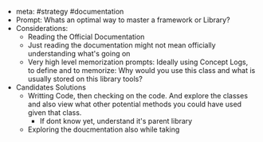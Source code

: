 - meta: #strategy #documentation
- Prompt: Whats an optimal way to master a framework or Library?
- Considerations:
	- Reading the Official Documentation
	- Just reading the documentation might not mean officially understanding what's going on
	- Very high level memorization prompts: Ideally using Concept Logs, to define and to memorize: Why would you use this class and what is usually stored on this library tools?
- Candidates Solutions
	- Writting Code, then checking on the code. And explore the classes and also view what other potential methods you could have used given that class.
		- If dont know yet, understand it's parent library
	- Exploring the doucmentation also while taking